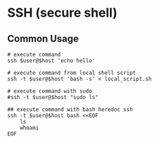 # SSH (secure shell)

## Common Usage
```shell
# execute command
ssh $user@$host 'echo hello'

# execute command from local shell script
ssh -t $user@$host 'bash -s' < local_script.sh

# execute command with sudo
#ssh -t $user@$host "sudo ls"

## execute command with bash heredoc ssh
ssh -t $user@$host bash <<EOF
	ls
	whoami
EOF

```
